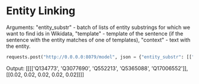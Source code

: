 # Entity Linking

Arguments: "entity_substr" - batch of lists of entity substrings for which we want to find ids in Wikidata, "template" - template of the sentence (if the sentence with the entity matches of one of templates), "context" - text with the entity.

```python
requests.post("http://0.0.0.0:8079/model", json = {"entity_substr": [["Forrest Gump"]], "template": [""], "context": ["Who directed Forrest Gump?"]}).json()
```

Output: [[[['Q134773', 'Q3077690', 'Q552213', 'Q5365088', 'Q17006552']], [[0.02, 0.02, 0.02, 0.02, 0.02]]]]
